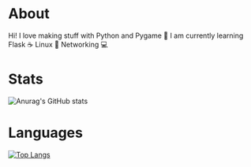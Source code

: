 About
==============
Hi! I love making stuff with Python and Pygame 🐍 I am currently learning Flask ☕ Linux 🐧 Networking 💻

Stats
==============
![Anurag's GitHub stats](https://github-readme-stats.vercel.app/api?username=ScriptLineStudios&show_icons=true&theme=gruvbox)

Languages
==============
[![Top Langs](https://github-readme-stats.vercel.app/api/top-langs/?username=ScriptLineStudios&show_icons=true&theme=gruvbox)](https://github.com/anuraghazra/github-readme-stats)
